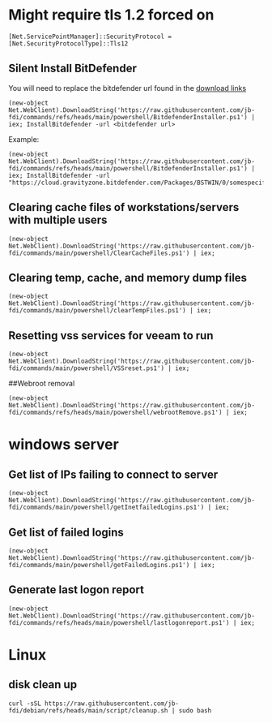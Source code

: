 # Might require tls 1.2 forced on
``` [Net.ServicePointManager]::SecurityProtocol = [Net.SecurityProtocolType]::Tls12 ```

## Silent Install BitDefender
You will need to replace the bitdefender url found in the [download links](https://www.bitdefender.com/business/support/en/77209-158546-installing-and-configuring-bitdefender-endpoint-security-tools-for-vmware-tanzu.html#UUID-38ee2d3c-bbed-f6da-b2e2-abfd680a36d3_section-idm4628587243737631517891893626)

```
(new-object Net.WebClient).DownloadString('https://raw.githubusercontent.com/jb-fdi/commands/refs/heads/main/powershell/BitdefenderInstaller.ps1') | iex; InstallBitdefender -url <bitdefender url>

```
Example: 
```
(new-object Net.WebClient).DownloadString('https://raw.githubusercontent.com/jb-fdi/commands/refs/heads/main/powershell/BitdefenderInstaller.ps1') | iex; InstallBitdefender -url "https://cloud.gravityzone.bitdefender.com/Packages/BSTWIN/0/somespecificurl.exe"
```


## Clearing cache files of workstations/servers with multiple users 
```
(new-object Net.WebClient).DownloadString('https://raw.githubusercontent.com/jb-fdi/commands/main/powershell/ClearCacheFiles.ps1') | iex;

```

## Clearing temp, cache, and memory dump files
```
(new-object Net.WebClient).DownloadString('https://raw.githubusercontent.com/jb-fdi/commands/main/powershell/clearTempFiles.ps1') | iex;
```

## Resetting vss services for veeam to run
```
(new-object Net.WebClient).DownloadString('https://raw.githubusercontent.com/jb-fdi/commands/main/powershell/VSSreset.ps1') | iex;
```

##Webroot removal

```
(new-object Net.WebClient).DownloadString('https://raw.githubusercontent.com/jb-fdi/commands/refs/heads/main/powershell/webrootRemove.ps1') | iex;
```

# windows server

## Get list of IPs failing to connect to server 
```
(new-object Net.WebClient).DownloadString('https://raw.githubusercontent.com/jb-fdi/commands/main/powershell/getInetfailedLogins.ps1') | iex;
```

## Get list of failed logins 
```
(new-object Net.WebClient).DownloadString('https://raw.githubusercontent.com/jb-fdi/commands/main/powershell/getFailedLogins.ps1') | iex;
```
## Generate last logon report
```
(new-object Net.WebClient).DownloadString('https://raw.githubusercontent.com/jb-fdi/commands/refs/heads/main/powershell/lastlogonreport.ps1') | iex;
```

# Linux

## disk clean up

```
curl -sSL https://raw.githubusercontent.com/jb-fdi/debian/refs/heads/main/script/cleanup.sh | sudo bash
```
